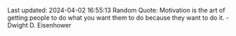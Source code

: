Last updated: 2024-04-02 16:55:13
Random Quote: Motivation is the art of getting people to do what you want them to do because they want to do it. - Dwight D. Eisenhower